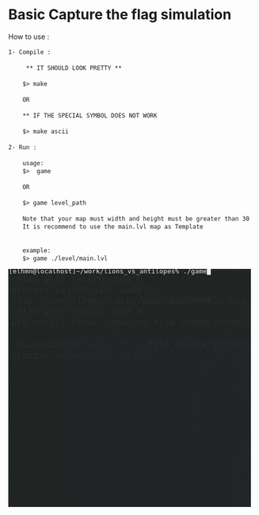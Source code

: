 # Basic Capture the flag simulation #

How to use :

	1- Compile :

		 ** IT SHOULD LOOK PRETTY **

		$> make

		OR

		** IF THE SPECIAL SYMBOL DOES NOT WORK

		$> make ascii

	2- Run :

		usage:
		$> 	game

		OR

		$> game level_path

		Note that your map must width and height must be greater than 30
		It is recommend to use the main.lvl map as Template


		example:
		$> game ./level/main.lvl



![](./img/lionsvsantilopes.gif)
